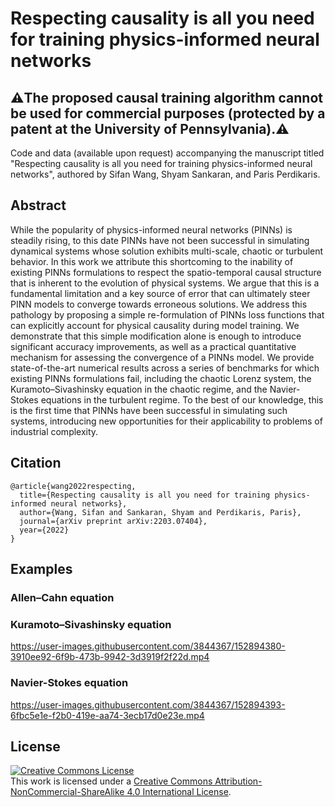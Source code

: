 # Respecting causality is all you need for training physics-informed neural networks

## ⚠️The proposed causal training algorithm cannot be used for commercial purposes (protected by a patent at the University of Pennsylvania).⚠️

Code and data (available upon request) accompanying the manuscript titled "Respecting causality is all you need for training physics-informed neural networks", authored by Sifan Wang, Shyam Sankaran, and Paris Perdikaris.

## Abstract

While the popularity of physics-informed neural networks (PINNs) is steadily rising, to this date PINNs have not been successful in simulating dynamical systems whose solution exhibits multi-scale, chaotic or turbulent behavior. In this work we attribute this shortcoming to the inability of existing PINNs formulations to respect the spatio-temporal causal structure that is inherent to the evolution of physical systems. We argue that this is a fundamental limitation and a key source of error that can ultimately steer PINN models to converge towards erroneous solutions. We address this  pathology by proposing a simple re-formulation of PINNs loss functions that can explicitly account for physical causality during model training. We demonstrate that this simple modification alone is enough to introduce significant accuracy improvements, as well as a practical quantitative mechanism for assessing the convergence of a PINNs model. We provide state-of-the-art numerical results across a series of benchmarks for which existing PINNs formulations fail, including the chaotic Lorenz system, the Kuramoto–Sivashinsky equation in the chaotic regime, and the Navier-Stokes equations in the turbulent regime. To the best of our knowledge, this is the first time that PINNs have been successful in simulating such systems, introducing new opportunities for their applicability to problems of industrial complexity.

## Citation

    @article{wang2022respecting,
      title={Respecting causality is all you need for training physics-informed neural networks},
      author={Wang, Sifan and Sankaran, Shyam and Perdikaris, Paris},
      journal={arXiv preprint arXiv:2203.07404},
      year={2022}
    }


## Examples

### Allen–Cahn equation


### Kuramoto–Sivashinsky equation

https://user-images.githubusercontent.com/3844367/152894380-3910ee92-6f9b-473b-9942-3d3919f2f22d.mp4


### Navier-Stokes equation

https://user-images.githubusercontent.com/3844367/152894393-6fbc5e1e-f2b0-419e-aa74-3ecb17d0e23e.mp4


## License

<a rel="license" href="http://creativecommons.org/licenses/by-nc-sa/4.0/"><img alt="Creative Commons License" style="border-width:0" src="https://i.creativecommons.org/l/by-nc-sa/4.0/88x31.png" /></a><br />This work is licensed under a <a rel="license" href="http://creativecommons.org/licenses/by-nc-sa/4.0/">Creative Commons Attribution-NonCommercial-ShareAlike 4.0 International License</a>.
